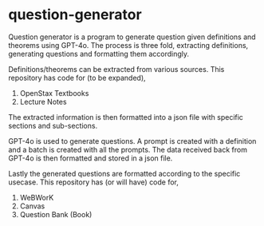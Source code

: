# question-generator
Question generator is a program to generate question given definitions and theorems using GPT-4o. The process is three fold, extracting definitions, generating questions and formatting them accordingly. 

Definitions/theorems can be extracted from various sources. This repository has code for (to be expanded),

1. OpenStax Textbooks
2. Lecture Notes

The extracted information is then formatted into a json file with specific sections and sub-sections.

GPT-4o is used to generate questions. A prompt is created with a definition and a batch is created with all the prompts. The data received back from GPT-4o is then formatted and stored in a json file.

Lastly the generated questions are formatted according to the specific usecase. This repository has (or will have) code for,

1. WeBWorK
2. Canvas
3. Question Bank (Book)







